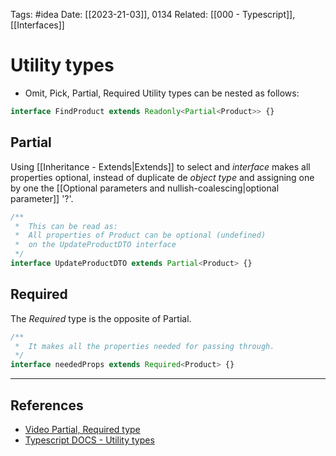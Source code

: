 Tags: #idea
Date: [[2023-21-03]], 0134
Related: [[000 - Typescript]], [[Interfaces]]

# Utility types

- Omit, Pick, Partial, Required
  Utility types can be nested as follows:

```typescript
interface FindProduct extends Readonly<Partial<Product>> {}
```

## Partial

Using [[Inheritance - Extends|Extends]] to select and _interface_ makes all properties optional, instead of duplicate de _object type_ and assigning one by one the [[Optional parameters and nullish-coalescing|optional parameter]] '?'.

```typescript
/**
 *  This can be read as:
 *  All properties of Product can be optional (undefined)
 *  on the UpdateProductDTO interface
 */
interface UpdateProductDTO extends Partial<Product> {}
```

## Required

The _Required_ type is the opposite of Partial.

```typescript
/**
 *  It makes all the properties needed for passing through.
 */
interface neededProps extends Required<Product> {}
```

---

## References

- [Video Partial, Required type](https://platzi.com/clases/2879-typescript-tipos-avanzados/47319-partial-required-type/)
- [Typescript DOCS - Utility types](https://www.typescriptlang.org/docs/handbook/utility-types.html)
